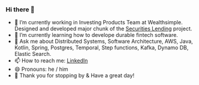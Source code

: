 ### Hi there 👋 

- 🔭 I’m currently working in Investing Products Team at Wealthsimple. Designed and developed major chunk of the [Securities Lending](https://www.wealthsimple.com/en-ca/learn/what-is-securities-lending) project. 
- 🌱 I’m currently learning how to develope durable fintech software.
- 💬 Ask me about Distributed Systems, Software Architecture, AWS, Java, Kotlin, Spring, Postgres, Temporal, Step functions, Kafka, Dynamo DB, Elastic Search.
- 📫 How to reach me: [LinkedIn](https://www.linkedin.com/in/radeeyjd)
- 😄 Pronouns: he / him 
- 🙏 Thank you for stopping by & Have a great day! 
